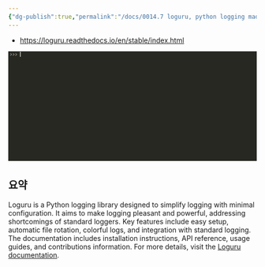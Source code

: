 ```yaml
---
{"dg-publish":true,"permalink":"/docs/0014.7 loguru, python logging made stupidly simple/","title":"0014.7 loguru, python logging made stupidly simple"}
---
```


- <https://loguru.readthedocs.io/en/stable/index.html>

![img](https://raw.githubusercontent.com/Delgan/loguru/master/docs/_static/img/demo.gif)

## 요약

Loguru is a Python logging library designed to simplify logging with minimal configuration. It aims to make logging pleasant and powerful, addressing shortcomings of standard loggers. Key features include easy setup, automatic file rotation, colorful logs, and integration with standard logging. The documentation includes installation instructions, API reference, usage guides, and contributions information. For more details, visit the [Loguru documentation](https://loguru.readthedocs.io/en/stable/index.html).
